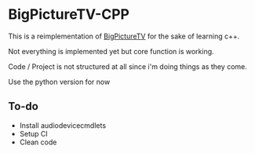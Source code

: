 # BigPictureTV-CPP

This is a reimplementation of [BigPictureTV](https://github.com/Odizinne/bigpicturetv) for the sake of learning c++.

Not everything is implemented yet but core function is working.

Code / Project is not structured at all since i'm doing things as they come.

Use the python version for now

## To-do
- Install audiodevicecmdlets
- Setup CI
- Clean code